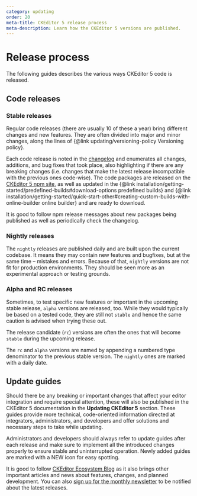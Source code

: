 ```yaml
---
category: updating
order: 20
meta-title: CKEditor 5 release process
meta-description: Learn how the CKEditor 5 versions are published.
---
```


# Release process

The following guides describes the various ways CKEditor 5 code is released.

## Code releases

### Stable releases

Regular code releases (there are usually 10 of these a year) bring different changes and new features. They are often divided into major and minor changes, along the lines of {@link updating/versioning-policy Versioning policy}.

Each code release is noted in the [changelog](https://github.com/ckeditor/ckeditor5/blob/stable/CHANGELOG.md) and enumerates all changes, additions, and bug fixes that took place, also highlighting if there are any breaking changes (i.e. changes that make the latest release incompatible with the previous ones code-wise). The code packages are released on the [CKEditor 5 npm site](https://www.npmjs.com/package/ckeditor5), as well as updated in the {@link installation/getting-started/predefined-builds#download-options predefined builds} and {@link installation/getting-started/quick-start-other#creating-custom-builds-with-online-builder online builder} and are ready to download.

It is good to follow npm release messages about new packages being published as well as periodically check the changelog.

### Nightly releases

The `nightly` releases are published daily and are built upon the current codebase. It means they may contain new features and bugfixes, but at the same time &ndash; mistakes and errors. Because of that, `nightly` versions are not fit for production environments. They should be seen more as an experimental approach or testing grounds.

### Alpha and RC releases

Sometimes, to test specific new features or important in the upcoming stable release, `alpha` versions are released, too. While they would typically be based on a tested code, they are still not `stable` and hence the same caution is advised when trying these out.

The release candidate (`rc`) versions are often the ones that will become `stable` during the upcoming release.

The `rc` and `alpha` versions are named by appending a numbered type denominator to the previous stable version. The `nightly` ones are marked with a daily date.

## Update guides

Should there be any breaking or important changes that affect your editor integration and require special attention, these will also be published in the CKEditor 5 documentation in the **Updating CKEditor 5** section. These guides provide more technical, code-oriented information directed at integrators, administrators, and developers and offer solutions and necessary steps to take while updating.

Administrators and developers should always refer to update guides after each release and make sure to implement all the introduced changes properly to ensure stable and uninterrupted operation. Newly added guides are marked with a <span class="tree__item__badge tree__item__badge_new">NEW</span> icon for easy spotting.

It is good to follow [CKEditor Ecosystem Blog](https://ckeditor.com/blog/) as it also brings other important articles and news about features, changes, and planned development. You can also [sign up for the monthly newsletter](https://ckeditor.com/newsletter/) to be notified about the latest releases.
